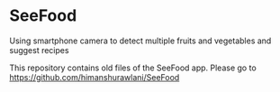 # SeeFood
Using smartphone camera to detect multiple fruits and vegetables and suggest recipes

This repository contains old files of the SeeFood app. Please go to https://github.com/himanshurawlani/SeeFood 
